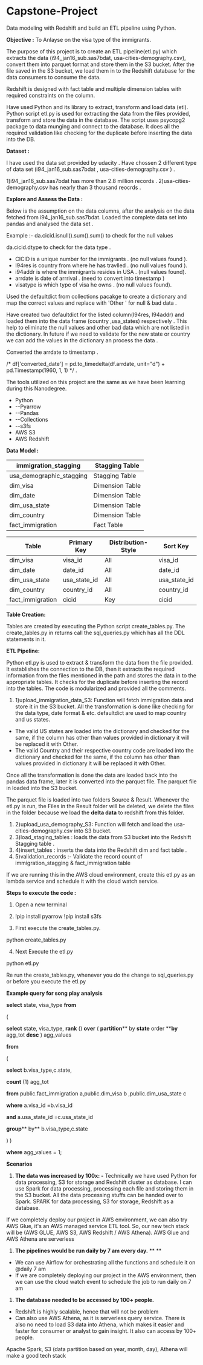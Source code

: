 # Capstone-Project
Data modeling with Redshift and build an ETL pipeline using Python.

**Objective :**  To Anlayse on the visa type of the immigrants. 

The purpose of this project is to create an ETL pipeline(etl.py) which extracts the data (i94\_jan16\_sub.sas7bdat, usa-cities-demography.csv), convert them into parquet format and store them in the S3 bucket. After the file saved in the S3 bucket, we load them in to the Redshift database for the data consumers to consume the data.

Redshift is designed with fact table and multiple dimension tables with required constraints on the column.

Have used Python and its library to extract, transform and load data (etl). Python script etl.py is used for extracting the data from the files provided, transform and store the data in the database. The script uses psycopg2 package to data munging and connect to the database. It does all the required validation like checking for the duplicate before inserting the data into the DB.

 
**Dataset :**

I have used the data set provided by udacity . Have chossen 2 different type of data set (i94\_jan16\_sub.sas7bdat , usa-cities-demography.csv ) .

   1)i94\_jan16\_sub.sas7bdat has more than 2.8 million records .
   2)usa-cities-demography.csv has nearly than 3 thousand reocrds .

**Explore and Assess the Data :**
 
 Below is the assumption on the data columns, after the analysis on the data fetched from i94\_jan16\_sub.sas7bdat.
 Loaded the complete data set into pandas and analysed the data set .

Example :- da.cicid.isnull().sum().sum() to check for the null values

   da.cicid.dtype  to check for the data type .

- CICID is a unique number for the immigrants . (no null values found ).
- I94res is country from where he has travlled . (no null values found ).
- i94addr is where the immigrants resides in USA .  (null values found).
- arrdate is date of arrrival .  (need to convert into timestamp )
- visatype is which type of visa he owns . (no null values found).

Used the defaultdict from collections pacakge to create a dictionary and map the correct values and replace with &#39;Other &#39; for null &amp; bad data .

Have created two defaultdict for the listed column(I94res, I94addr) and loaded them into the data frame (country ,usa\_states) respectively . This help to eliminate the null values and other bad data which are not listed in the dictionary. In future if we need to validate for the new state or country we can add the values in the dictionary an process the data .

Converted the arrdate to timestamp .

/\* df[&#39;converted\_date&#39;] =  pd.to\_timedelta(df.arrdate, unit=&quot;d&quot;) + pd.Timestamp(1960, 1, 1) \*/ .

The tools utilized on this project are the same as we have been learning during this Nanodegree.

-  Python
  - --Pyarrow
  - --Pandas
  - --Collections
  - --s3fs
- AWS S3
- AWS Redshift

**Data Model :**

 
| immigration\_stagging | Stagging Table |
| --- | --- |
| usa\_demographic\_stagging | Stagging Table |
| dim\_visa | Dimension Table |
| dim\_date | Dimension Table |
| dim\_usa\_state | Dimension Table |
| dim\_country | Dimension Table |
| fact\_immigration | Fact Table |

| Table | Primary Key | Distribution-Style | Sort Key |
| --- | --- | --- | --- |
| dim\_visa | visa\_id | All | visa\_id |
| dim\_date | date\_id | All | date\_id |
| dim\_usa\_state | usa\_state\_id | All | usa\_state\_id |
| dim\_country | country\_id | All | country\_id |
| fact\_immigration | cicid | Key | cicid |

**Table Creation:**

Tables are created by executing the Python script create\_tables.py. The create\_tables.py in returns call the sql\_queries.py which has all the DDL statements in it.

**ETL Pipeline:**

 Python etl.py is used to extract &amp; transform the data from the file provided. It establishes the connection to the DB, then it extracts the required information from the files mentioned in the path and stores the data in to the appropriate tables. It checks for the duplicate before inserting the record into the tables. The code is modularized and provided all the comments.

1. 1)upload\_immigration\_data\_S3: Function will fetch immigration data and store it in the S3 bucket. All the transformation is done like checking for the data type, date format &amp; etc. defaultdict are used to map country and us states.

-  The valid US states are loaded into the dictionary and checked for the same, if the column has other than values provided in dictionary it will be replaced it with Other.
- The valid Country and their respective country code are loaded into the dictionary and checked for the same, if the column has other than values provided in dictionary it will be replaced it with Other.

Once all the transformation is done the data are loaded back into the pandas data frame, later it is converted into the parquet file. The parquet file in loaded into the S3 bucket.

The parquet file is loaded into two folders Source &amp; Result.  Whenever the etl.py is run, the Files in the Result folder will be deleted, we delete the files in the folder because we load the **delta data** to redshift from this folder.

1. 2)upload\_usa\_demography\_S3: Function will fetch and load the usa-cities-demography.csv into S3 bucket.
2. 3)load\_staging\_tables : loads  the data from S3 bucket into the Redshift Stagging table .
3. 4)insert\_tables : inserts the data into the Redshift dim and fact table .
4. 5)validation\_records :-  Validate the record count of immigration\_stagging &amp; fact\_immigration table

If we are running this in the AWS cloud environment, create this etl.py as an lambda service and schedule it with the cloud watch service.

**Steps to execute the code :**

1. Open a new terminal
2.  !pip install pyarrow
 !pip install s3fs

3. First execute the create\_tables.py.

python create\_tables.py

4. Next Execute the etl.py

python etl.py

 
Re run the create\_tables.py, whenever you do the change to sql\_queries.py or before you execute the etl.py

**Example query for song play analysis**

**select** state, visa\_type **from**

(

**select** state, visa\_type, **rank** () **over** ( **partition**** by **state** order ****by** agg\_tot **desc** ) agg\_values

**from**

(

**select** b.visa\_type,c.state,

**count** (1) agg\_tot

**from** public.fact\_immigration a,public.dim\_visa b ,public.dim\_usa\_state c

**where** a.visa\_id =b.visa\_id

**and** a.usa\_state\_id =c.usa\_state\_id

**group**** by** b.visa\_type,c.state

) )

**where** agg\_values = 1;



**Scenarios**

1. **The data was increased by 100x: -** Technically we have used Python for data processing, S3 for storage and Redshift cluster as database. I can use Spark for data processing, processing each file and storing them in the S3 bucket. All the data processing stuffs can be handed over to Spark.  SPARK for data processing, S3 for storage, Redshift as a database.

 If we completely deploy our project in AWS environment, we can also try AWS Glue, it&#39;s an AWS managed service ETL tool. So, our new tech stack will be (AWS GLUE, AWS S3, AWS Redshift / AWS Athena). AWS Glue and AWS Athena are serverless

1. **The pipelines would be run daily by 7 am every day.**  ** **

- We can use Airflow for orchestrating all the functions and schedule it on @daily 7 am
- If we are completely deploying our project in the AWS environment, then we can use the cloud watch event to schedule the job to run daily on 7 am

1. **The database needed to be accessed by 100+ people.**

- Redshift is highly scalable, hence that will not be problem
- Can also use AWS Athena, as it is serverless query service. There is also no need to load         S3 data into Athena, which makes it easier and faster for consumer or analyst to gain insight. It also can access by 100+ people.

Apache Spark, S3 (data partition based on year, month, day), Athena will make a good tech stack
